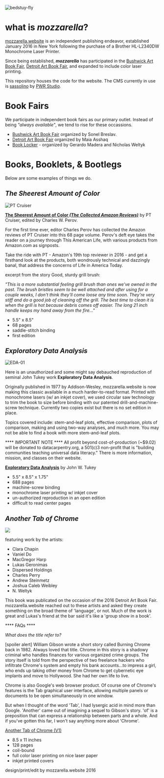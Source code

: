 ![bedstuy-fly](pi.mozz/assets/handymozz-V2-12b.jpg)

# what is _mozzarella_?

[mozzarella.website](http://mozzarella.website) is an independent publishing endeavor, established January 2016 in New York following the purchase of a Brother HL-L2340DW Monochrome Laser Printer. 

Since being established, **_mozzarella_** has participated in the [Bushwick Art Book Fair](https://blondeartbooks.com/2016/06/09/babz-fair-2016-bushwick-art-book-zine-fair/), [Detroit Art Book Fair](http://www.dittoditto.org/detroit-art-book-fair/), and expanded to include color laser printing.

This repository houses the code for the website. The CMS currently in use is [sassolino](http://www.pwr-stud.io/sassolino) by [PWR Studio](http://www.pwr-stud.io).

# Book Fairs

We participate in independent book fairs as our primary outlet. Instead of being _"always available"_, we tend to rise for these occassions. 

- [Bushwick Art Book Fair](https://blondeartbooks.com/2016/06/09/babz-fair-2016-bushwick-art-book-zine-fair/) organized by Sonel Breslav. 
- [Detroit Art Book Fair](http://www.dittoditto.org/detroit-art-book-fair/) organized by Maia Asshaq
- [Book Locker](http://booklocker.us) - organized by Gerardo Madera and Nicholas Weltyk

# Books, Booklets, & Bootlegs

Below are some examples of things we do.

## _The Sheerest Amount of Color_
![PT Cruiser](pi.mozz/shop/mozz333-01.jpg)

[**The Sheerest Amount of Color _(The Collected Amazon Reviews)_**](http://www.ebay.com/itm/The-Sheerest-Amount-of-Color-short-stories-by-PT-Cruiser-First-Edition-2016/152367960179) by PT Cruiser, edited by Charles W. Perov. 

For the first time ever, editor Charles Perov has collected the Amazon reviews of PT Cruiser into this 68 page volume. Perov's deft eye takes the reader on a journey through This American Life, with various products from Amazon.com as signposts. 

Take the ride with PT - Amazon's 19th top reviewer in 2016 - and get a firsthand look at the products, both wondrously technical and dazzingly banal, that address the concerns of Life in America Today.

excerpt from the story Good, sturdy grill brush:
	
_"This is a more substantial feeling grill brush than ones we've owned in the past. The brush bristles seem to be well attached and after using for a couple weeks, I don't think they'll come loose any time soon. They're very stiff and do a good job of cleaning off the grill. The best time to clean it is when the grill is hot because debris comes off easier. The long 21 inch handle keeps my hand away from the fire..."_

- 5.5" x 8.5"
- 68 pages
- saddle-stitch binding
- first edition

## _Exploratory Data Analysis_
![EDA-01](pi.mozz/shop/mozz404-EDA-01.jpg)

Here is an unauthorized and some might say debauched reproduction of seminal John Tukey work **Exploratory Data Analysis**. 

Originally published in 1977 by Addison-Wesley, mozzarella.website is now making this classic available in a much harder-to-read format. Printed with monochrome lasers (w/ an inkjet cover), we used circular saw technology to trim the book to size before binding with our patented drill-and-machine-screw technique. Currently two copies exist but there is no set edition in place.

Topics covered include: stem-and-leaf plots, effective comparison, plots of comparison, making and using two-way analyses, and much more. You may not be able to find a book with more stem-and-leaf plots.

**** IMPORTANT NOTE **** 
All profit beyond cost-of-production (~$9.02) will be donated to datacarpentry.org, a 501(c)3 non-profit that is "building communities teaching universal data literacy." There is more information, mission, and classes on their website.

[**Exploratory Data Analysis**](http://www.ebay.com/itm/Exploratory-Data-Analysis-barely-readable-independently-published-reproduction/152370010036) by John W. Tukey

- 5.5" x 8.5" x 1.75"
- 688 pages
- machine-screw binding
- monochrome laser printing w/ inkjet cover
- un-authorized reproduction in an open edition
- difficult to read center pages

## _Another Tab of Chrome_

![](pi.mozz/shop/tabsChrome-01-front.gif)

featuring work by the artists:

- Clara Chapin
- Vaniel Do 
- MacGregor Harp
- Lukas Geronimas
- Dispersed Holdings
- Charles Perry
- Andrew Steinmetz
- Joshua Caleb Weibley
- N. Weltyk

This book was publicated on the occasion of the 2016 Detroit Art Book Fair. 
mozzarella.website reached out to these artists and asked they create something on the broad theme of 'language', or not. Much of the work is great and Lukas's friend at the bar said it's like a 'group show in a book'. 

**** FAQs **** 

_What does the title refer to?_

[spoiler alert] William Gibson wrote a short story called Burning Chrome back in 1982. Always loved that title. Chrome in this story is a shadowy criminal who handles finances for various organized crime groups. The story itself is told from the perspective of two freelance hackers who infiltrate Chrome's system and empty his bank accounts...to impress a girl, who ends up taking other money from Chrome to get cybernetic eye implants and move to Hollywood. She had her own life to live.

Chrome is also Google's web browser product. Of course one of Chrome's features is the Tab graphical user interface, allowing multiple panels or documents to be open simultaneously in one window.

But when I thought of the word 'Tab', I had lysergic acid in mind more than Google. 'Another' came out of imagining a sequel to Gibson's story. 'of' is a preposition that can express a relationship between parts and a whole. And if you've gotten this far, I won't say anything more about 'Chrome'. 

[Another Tab of Chrome (V1)](http://www.ebay.com/itm/Another-Tab-of-Chrome-V1-2016-Independent-Contemporary-Fine-Art-Publication/152367989103)

- 8.5 x 11 inches
- 128 pages
- coil-bound
- full color laser printing on nice laser paper
- inkjet printed covers

design/print/edit by mozzarella.website 2016